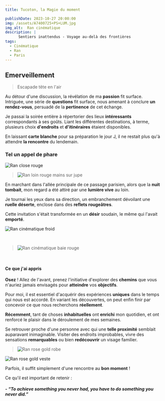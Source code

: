 ```yaml
---
title: Tucoton, la Magie du moment 

publishDate: 2023-10-27 20:00:00
img: /assets/A7400725+PS+LUM.jpg
img_alt:  Ran cinématique
description: |
      Sentiers inattendus - Voyage au-delà des frontières  
tags:
  - Cinématique
  - Ran
  - Paris
---
```


## Emerveillement
>Escapade tête en l'air 

Au détour d'une discussion, la révélation de ma **passion** fit surface.
Intriguée, une série de **questions** fit surface, nous amenant à conclure **un rendez-vous**, persuadé de la **pertinence** de cet échange.

Je passai la soirée entière à répertorier des lieux **intéressants** correspondants à ses goûts. 
Liant les différentes destinations, à terme, plusieurs choix **d'endroits** et **d'itinéraires** étaient disponibles.

En laissant **carte blanche** pour sa préparation le jour J, il ne restait plus qu'à attendre **la rencontre** du lendemain. 

### Tel un appel de phare 

![Ran close rouge](/assets/A7400727+ps+LUM.jpg)

>![Ran loin rouge mains sur jupe](/assets/A7400740+PS+MAT+LUM.jpg)

En marchant dans l'allée principale de ce passage parisien, alors que la **nuit tombait**, mon regard a été attiré par une **lumière vive** au loin.  

Je tournai les yeux dans sa direction, un embranchement dévoilant une **ruelle déserte**, enclose dans des **reflets rougeâtres**. 

Cette invitation s'était transformée en un **désir** soudain, le même qui l'avait **emporté**.

![Ran cinématique froid](/assets/A7400705.jpg)
<p>&nbsp;</p>

>![Ran cinématique baie rouge](/assets/A7400709-25mo.jpg)

<p>&nbsp;</p>

#### Ce que j'ai appris

**Osez** ! Allez de l'avant, prenez l'initiative d'explorer des **chemins** que vous n'auriez jamais envisagés pour **atteindre** vos **objectifs**.

Pour moi, il est essentiel d'acquérir des expériences **uniques** dans le temps qui nous est accordé.
En variant les découvertes, on peut enfin finir par concevoir ce que nous recherchons **réellement**.

**Récemment**, tant de choses **inhabituelles** ont **enrichi** mon quotidien,  et ont renforcé le plaisir dans le déroulement de mes semaines. 

Se retrouver proche d'une personne avec qui une **telle proximité** semblait auparavant inimaginable. Visiter des endroits improbables, vivre des sensations **remarquables** ou bien **redécouvrir** un visage familier.


>![Ran rose gold robe](/assets/A7400703+PS+DOD+MAT16.jpg)
>
![Ran rose gold veste](/assets/A7400678+PS+DOD+MAT+LUM+v3.jpg)

Parfois, il suffit simplement d'une rencontre au **bon moment** !

Ce qu'il est important de retenir :
 
##### - *“To achieve something you never had, you have to do something you never did.”*

